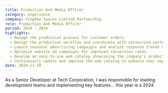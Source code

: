 ```yaml
---
title: Production And Media Officer
category: experience
company: Yingdee Season Limited Partnership
role: Production And Media Officer
period: 2020 - 2024
highlights:
  - Manage the production process for customer orders.
  - Design the production workflow and coordinate with outsourced partners to ensure timely production of all required products.
  - Launch seasonal advertising campaigns and analyze response trends using Google provided keyword data.
  - Optimize website ad campaigns for improved conversion rates.
  - Develop an easy-to-use web catalog showcasing the company's products.
  - Continuously update and improve the web catalog to enhance user experience.
date: 2024-11-29
---
```


As a Senior Developer at Tech Corporation, I was responsible for leading development teams and implementing key features...
this year is a 2024